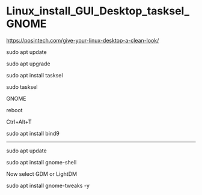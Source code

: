 # Linux_install_GUI_Desktop_tasksel_GNOME

https://posintech.com/give-your-linux-desktop-a-clean-look/

sudo apt update

sudo apt upgrade

sudo apt install tasksel

sudo tasksel

GNOME

reboot

Ctrl+Alt+T

sudo apt install bind9

------------------------------------------------------------------------------------------------------


sudo apt update

sudo apt install gnome-shell

Now select GDM or LightDM

sudo apt install gnome-tweaks -y
